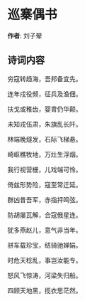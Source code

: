 # 巡寨偶书

**作者**: 刘子翚

## 诗词内容

穷寇转趋海，吾邦备宜先。

连年戍役频，征兵及渔佃。

扶戈或稚齿，婴胄仍华颠。

未知戎伍肃，朱旗乱长阡。

林端晚燧发，石际飞梯悬。

崎岖樵牧地，万灶生浮烟。

我行视营栅，儿戏端可怜。

倚兹形势险，寇至常迁延。

群凶昔吾军，赤指抨鸣弦。

防胡屡瓦解，合寇俄星连。

犹多燕赵儿，意气非当年。

骈车载珍宝，结骑驰婵娟。

时危天稔乱，事岂汝能专。

怒风飞惊涛，河梁失归船。

四顾天地黑，揽衣思茫然。

